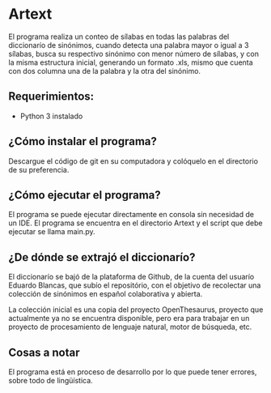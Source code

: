 # Artext

El programa realiza un conteo de sílabas en todas las palabras del diccionarío de sinónimos, cuando detecta una palabra mayor o igual a 3 sílabas, busca su respectivo sinónimo con menor número de sílabas, y con la misma estructura inicial, generando un formato .xls, mismo que cuenta con dos columna una de la palabra y la otra del sinónimo.

## Requerimientos:

* Python 3 instalado

## ¿Cómo instalar el programa?

Descargue el código de git en su computadora y colóquelo en el directorio de su preferencia.

## ¿Cómo ejecutar el programa?

El programa se puede ejecutar directamente en consola sin necesidad de un IDE.
El programa se encuentra en el directorio Artext y el script que debe ejecutar se llama main.py.

## ¿De dónde se extrajó el diccionarío?

El diccionarío se bajó de la plataforma de Github, de la cuenta del usuarío Eduardo Blancas, que subío el repositório, con el objetivo de recolectar una colección de sinónimos en español colaborativa y abierta.

La colección inicial es una copia del proyecto OpenThesaurus, proyecto que actualmente ya no se encuentra disponible, pero era para trabajar en un proyecto de procesamiento de lenguaje natural, motor de búsqueda, etc.

## Cosas a notar 

El programa está en proceso de desarrollo por lo que puede tener errores, sobre todo de lingüística. 

